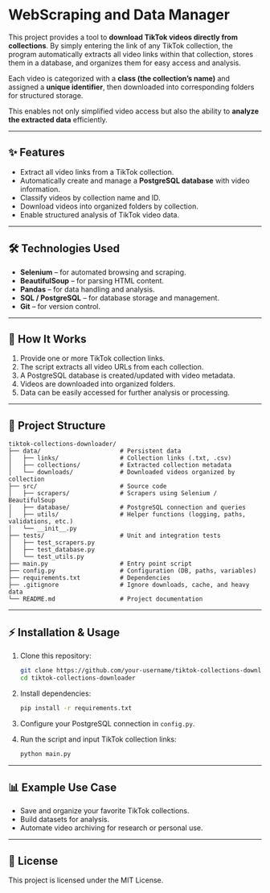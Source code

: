 # WebScraping and Data Manager

This project provides a tool to **download TikTok videos directly from collections**. By simply entering the link of any TikTok collection, the program automatically extracts all video links within that collection, stores them in a database, and organizes them for easy access and analysis.

Each video is categorized with a **class (the collection’s name)** and assigned a **unique identifier**, then downloaded into corresponding folders for structured storage.

This enables not only simplified video access but also the ability to **analyze the extracted data** efficiently.

---

## ✨ Features

* Extract all video links from a TikTok collection.
* Automatically create and manage a **PostgreSQL database** with video information.
* Classify videos by collection name and ID.
* Download videos into organized folders by collection.
* Enable structured analysis of TikTok video data.

---

## 🛠️ Technologies Used

* **Selenium** – for automated browsing and scraping.
* **BeautifulSoup** – for parsing HTML content.
* **Pandas** – for data handling and analysis.
* **SQL / PostgreSQL** – for database storage and management.
* **Git** – for version control.

---

## 🚀 How It Works

1. Provide one or more TikTok collection links.
2. The script extracts all video URLs from each collection.
3. A PostgreSQL database is created/updated with video metadata.
4. Videos are downloaded into organized folders.
5. Data can be easily accessed for further analysis or processing.

---

## 📂 Project Structure

```
tiktok-collections-downloader/
├── data/                      # Persistent data
│   ├── links/                 # Collection links (.txt, .csv)
│   ├── collections/           # Extracted collection metadata
│   └── downloads/             # Downloaded videos organized by collection
├── src/                       # Source code
│   ├── scrapers/              # Scrapers using Selenium / BeautifulSoup
│   ├── database/              # PostgreSQL connection and queries
│   ├── utils/                 # Helper functions (logging, paths, validations, etc.)
│   └── __init__.py
├── tests/                     # Unit and integration tests
│   ├── test_scrapers.py
│   ├── test_database.py
│   └── test_utils.py
├── main.py                    # Entry point script
├── config.py                  # Configuration (DB, paths, variables)
├── requirements.txt           # Dependencies
├── .gitignore                 # Ignore downloads, cache, and heavy data
└── README.md                  # Project documentation

```

---

## ⚡ Installation & Usage

1. Clone this repository:

   ```bash
   git clone https://github.com/your-username/tiktok-collections-downloader.git
   cd tiktok-collections-downloader
   ```

2. Install dependencies:

   ```bash
   pip install -r requirements.txt
   ```

3. Configure your PostgreSQL connection in `config.py`.

4. Run the script and input TikTok collection links:

   ```bash
   python main.py
   ```

---

## 📊 Example Use Case

* Save and organize your favorite TikTok collections.
* Build datasets for analysis.
* Automate video archiving for research or personal use.

---

## 📜 License

This project is licensed under the MIT License.

